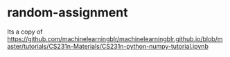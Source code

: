 # random-assignment
Its a copy of https://github.com/machinelearningblr/machinelearningblr.github.io/blob/master/tutorials/CS231n-Materials/CS231n-python-numpy-tutorial.ipynb  
